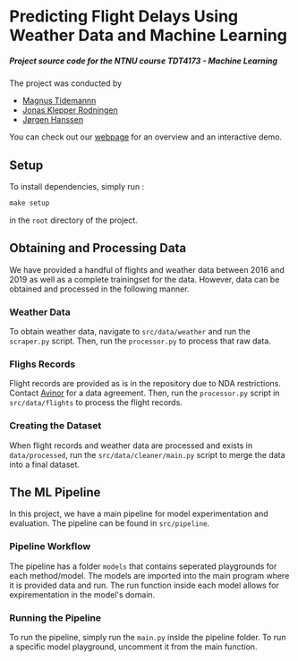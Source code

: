 # Predicting Flight Delays Using Weather Data and Machine Learning

##### Project source code for the NTNU course TDT4173 - Machine Learning

The project was conducted by

- [Magnus Tidemannn](https://github.com/Magnuti)
- [Jonas Klepper Rodningen](https://github.com/jonasrodningen)
- [Jørgen Hanssen](https://github.com/jorgenhanssen)

You can check out our [webpage](https://ntnuflightdelays.com) for an overview and an interactive demo.

## Setup

To install dependencies, simply run :

```txt
make setup
```

in the `root` directory of the project.

## Obtaining and Processing Data

We have provided a handful of flights and weather data between 2016 and 2019 as well as a complete trainingset for the data.
However, data can be obtained and processed in the following manner.

### Weather Data

To obtain weather data, navigate to `src/data/weather` and run the `scraper.py` script.
Then, run the `processor.py` to process that raw data.

### Flighs Records

Flight records are provided as is in the repository due to NDA restrictions. Contact [Avinor](https://avinor.no/en/) for a data agreement.
Then, run the `processor.py` script in `src/data/flights` to process the flight records.

### Creating the Dataset

When flight records and weather data are processed and exists in `data/processed`, run the `src/data/cleaner/main.py` script to merge the data into a final dataset.

## The ML Pipeline

In this project, we have a main pipeline for model experimentation and evaluation.
The pipeline can be found in `src/pipeline`.

### Pipeline Workflow

The pipeline has a folder `models` that contains seperated playgrounds for each method/model. The models are imported into the main program where it is provided data and run.
The run function inside each model allows for expirementation in the model's domain.

### Running the Pipeline

To run the pipeline, simply run the `main.py` inside the pipeline folder. To run a specific model playground, uncomment it from the main function.
